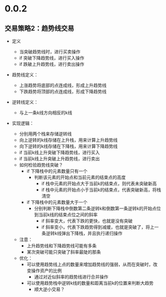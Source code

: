 # 0.0.2

## 交易策略2：趋势线交易

- 定义
    - 当突破趋势线时，进行买卖操作
    - if 突破下降趋势线，进行买入操作
    - if 跌破上升趋势线，进行卖出操作

- 趋势线定义：
    - 上涨趋势将底部的点连成线，形成上升趋势线
    - 下跌趋势将顶部的点连成线，形成下降趋势线

- 逆转线定义：
    - 与上一条k线方向相反的k线

- 实现逻辑：
    - 分别用两个栈来存储逆转线
    - 向上逆转的k线存储在上升栈，用来计算上升趋势线
    - 向下逆转的k线存储在下降栈，用来计算下降趋势线
    - if 当前k线上升突破下降趋势线，进行买入
    - if 当前k线上升突破上升趋势线，进行卖出
    - 如何检验趋势线突破？
        - if 下降栈中的元素数量只有一个
            - 判断该元素的开始点和当前元素的结束点的高度
                - if 栈中元素的开始点大于当前k的结束点，则代表未突破新高
                - if 栈中元素的开始点小于当前k的结束点，代表突破新高，将栈清空
        - if 下降栈中的元素数量大于一个
            - 分别判断下降栈中倒数第二条逆转k和倒数第一条逆转k的开始点位到当前k线的结束点位之间的斜率
                - if 斜率变大，代表下跌的更快，也就是没有突破
                - if 斜率变小，代表下跌趋势得到减缓，也就是突破了，将上一条逆转k线弹出下降栈，并且执行递归操作
    - 注意：
        - 上升趋势线和下降趋势线可能有多条
        - 某次突破可能只突破了斜率最陡的那条
    - 优化：
        - 可以使用趋势线上点的数量来增加趋势线的强弱，从而在突破时，改变操作资产的比例
            - 通过对近似斜率的趋势线进行合并操作
        - 可以使用趋势栈中逆转k线的数量和距离当前k的位置来判断大趋势
            - 顺大逆小交易？


